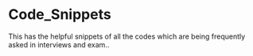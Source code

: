 # Code_Snippets
This has the helpful snippets of all the codes which are being frequently asked in interviews and exam..
